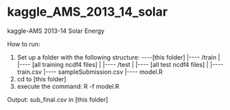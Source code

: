 kaggle_AMS_2013_14_solar
========================

kaggle-AMS 2013-14 Solar Energy

How to run:
1. Set up a folder with the following structure:
    ----[this folder]
      |---- /train
      |  |---- [all training ncdf4 files]
      |
      |---- /test
      |  |---- [all test ncdf4 files]
      |
      |---- train.csv
      |---- sampleSubmission.csv
      |---- model.R
2. cd to [this folder]
3. execute the command: R -f model.R

Output:
sub_final.csv in [this folder]
